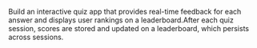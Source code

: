 Build an interactive quiz app that provides real-time feedback for each answer and displays user rankings on a leaderboard.After each quiz session, 
scores are stored and updated on a leaderboard, which persists across sessions.
